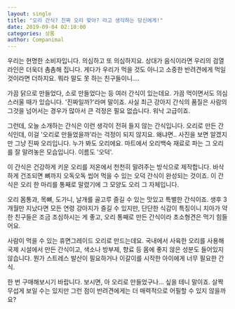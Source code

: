 ```yaml
---
layout: single
title: "오리 간식? 진짜 오리 맞아? 라고 생각하는 당신에게!"
date: 2019-09-04 02:10:00
categories: 상품
author: Companimal
---
```


우리는 현명한 소비자입니다. 의심하고 또 의심하지요. 상대가 음식이라면 우리의 검열 라인은 더욱더 촘촘해 집니다. 게다가 우리가 먹을 것도 아니고 소중한 반려견에게 먹일 것이라면 더하지요. 뭐라 말도 못 하는 친구들이니….

가끔 닭으로 만들었다, 소로 만들었다는 등 여러 간식이 있는데요. 가끔 먹이면서도 의심스러울 때가 있습니다. '진짜일까?'라며 말이죠. 사실 최근 강아지 간식의 품질은 사람의 그것을 넘어서는 경우가 많아서 큰 걱정은 필요 없습니다. 워낙 고급이죠.

그런데, 오늘 소개하는 간식은 이런 생각이 전혀 들지 않는 간식입니다. 오리로 만든 간식인데, 이걸 '오리로 만들었을까’라는 걱정이 되지 않지요. 왜냐면.. 사진을 보면 알겠지만 그냥 진짜 오리입니다. 누가 봐도 오리에요. 마트에서 오리백숙 재료로 파는 그 오리를 잘 말려놓은 모습입니다. 이름도 '오덕'.

이 간식은 건강하게 키운 오리를 저온에서 천천히 말려주는 방식으로 제작합니다. 바삭하게 건조되면 뼈까지 오독오독 씹어 먹을 수 있는 오덕 간식이 완성되는 것이죠. 이 간식은 오리 한 마리를 통째로 말렸기에 그 모양도 오리 그 자체입니다.

오리 몸통과, 목뼈, 도가니, 날개를 골고루 즐길 수 있는 맛있고 특별한 간식이죠. 생후 3개월만 지났다면 모든 연령 강아지가 즐길 수 있지만, 단단한 식감이 특징이니 치아가 약한 친구들은 조금 조심하시는 게 좋고, 오리 통째로 만든 간식이라 초소형견은 먹기 힘들어요.

사람이 먹을 수 있는 휴면그레이드 오리로 만드는데요. 국내에서 사육한 오리를 사용해 국제 시설에서 만든 간식이고, 색소나 방부제, 향료 등 몸에 좋지 않은 성분도 들어있지 않습니다. 뭔가 스트레스 발산이 필요하거나 이갈이를 시작한 아이에게 너무 필요한 간식.

한 번 구매해보시기 바랍니다. 보시면, 아 오리로 만들었구나… 싶을 테니 말이죠. 살짝 무섭게 보일 수는 있지만 그런 점이 반려견에게는 더 매력적으로 어필할 수 있지 않을까요?
